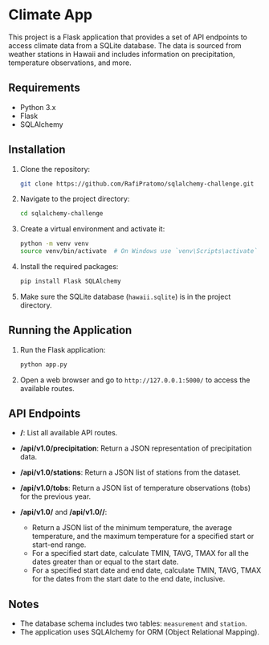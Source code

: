 # Climate App

This project is a Flask application that provides a set of API endpoints to access climate data from a SQLite database. The data is sourced from weather stations in Hawaii and includes information on precipitation, temperature observations, and more.

## Requirements

- Python 3.x
- Flask
- SQLAlchemy

## Installation

1. Clone the repository:
    ```sh
    git clone https://github.com/RafiPratomo/sqlalchemy-challenge.git
    ```

2. Navigate to the project directory:
    ```sh
    cd sqlalchemy-challenge
    ```

3. Create a virtual environment and activate it:
    ```sh
    python -m venv venv
    source venv/bin/activate  # On Windows use `venv\Scripts\activate`
    ```

4. Install the required packages:
    ```sh
    pip install Flask SQLAlchemy
    ```

5. Make sure the SQLite database (`hawaii.sqlite`) is in the project directory.

## Running the Application

1. Run the Flask application:
    ```sh
    python app.py
    ```

2. Open a web browser and go to `http://127.0.0.1:5000/` to access the available routes.

## API Endpoints

- **/**: List all available API routes.

- **/api/v1.0/precipitation**: Return a JSON representation of precipitation data.

- **/api/v1.0/stations**: Return a JSON list of stations from the dataset.

- **/api/v1.0/tobs**: Return a JSON list of temperature observations (tobs) for the previous year.

- **/api/v1.0/<start>** and **/api/v1.0/<start>/<end>**: 
    - Return a JSON list of the minimum temperature, the average temperature, and the maximum temperature for a specified start or start-end range.
    - For a specified start date, calculate TMIN, TAVG, TMAX for all the dates greater than or equal to the start date.
    - For a specified start date and end date, calculate TMIN, TAVG, TMAX for the dates from the start date to the end date, inclusive.

## Notes

- The database schema includes two tables: `measurement` and `station`.
- The application uses SQLAlchemy for ORM (Object Relational Mapping).
